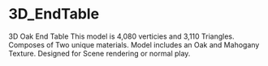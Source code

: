# 3D_EndTable
3D Oak End Table
This model is 4,080 verticies and 3,110 Triangles.
Composes of Two unique materials.
Model includes an Oak and Mahogany Texture.
Designed for Scene rendering or normal play.
